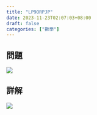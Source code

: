 ```yaml
---
title: "LP9ORPJP"
date: 2023-11-23T02:07:03+08:00
draft: false
categories: ["數學"]
---
```

<!--more-->

## 問題
<img src="/posts/solution/LP9ORPJP-q.png">

## 詳解
<img src="/posts/solution/LP9ORPJP-sol.png">

